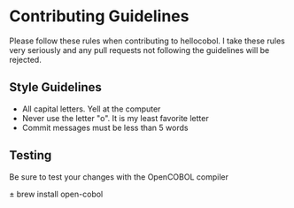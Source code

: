 # Contributing Guidelines

Please follow these rules when contributing to hellocobol. I take these rules very seriously and any pull requests not following the guidelines will be rejected.

## Style Guidelines

- All capital letters. Yell at the computer
- Never use the letter "o". It is my least favorite letter
- Commit messages must be less than 5 words

## Testing

Be sure to test your changes with the OpenCOBOL compiler

± brew install open-cobol
